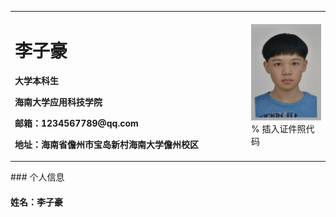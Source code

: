 <table border="0">
  <tr>
    <td width="75%">
      <h1>李子豪</h1>
      <p><b>大学本科生</b></p>
      <p><b>海南大学应用科技学院</b></p>
      <p><b>邮箱：1234567789@qq.com</b></p>
      <p><b>地址：海南省儋州市宝岛新村海南大学儋州校区</b></p>
    </td>
    <td width="25%">
      <img src="/picture.jpg" width="100%">      % 插入证件照代码
    </td>
  </tr>
</table>
### 个人信息

####  姓名：李子豪


